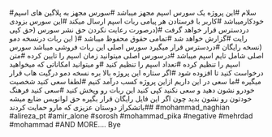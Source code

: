 #سلام
#این پروژه  یک سورس اسپم مجهز میباشد
#سورس مجهز به پلاگین های  اسپم خودکارمیباشد 
#کاربر با فرستادن هر پیامی  ربات اسپم ارسال میکند
#این سورس بزودی دردسترس قرار خواهد گرفت 
#(درصورت رعایت نکردن حق  نشر سورس (حق کپی رایت
#گزارش خواهد شد 
#تمامی حقوق محفوظ میباشد 
#( این ربات درنسخه دمو (نسخه رایگان
#دردسترس قرار میگیرد سورس اصلی این ربات فروشی میباشد سورس اصلی شامل تایم اسپم میباشد 
#درسورس اصلی میتوانید زمان اسپم را تایین کرده
#متن اسپم را تنظیم کرده
#تعداد اسپم را تنظیم کنید
#و میتوانید امکاناتی که میخواهید درخواست کنید تا افزوده شود
#اگر ستاره این پروژه  بالا بره نسخه دمو درگیت هاب قرار میگیره 
#ما سعی در این داریم ازاین پروژه کسب درآمد کنیم 
#لطفا سعی کنید شخصیت خودرو نشون دهید و سعی نکنید کپی کنید این ربات رو وپخش کنید
#سعی کنید فرهنگ خودتون رو نشون بدید چون  اگر این فایل رایگان قرار بگیره حق لوانویس ضایع میشه 
##باتشکراز دوستان عزیزی که مارو حمایت کردند
#mohammad_naghian
#alireza_pt
#amir_alone
#sorosh
#mohammad_pika
#negative
#mehrdad
#mohammad
#AND MORE....
Bye
